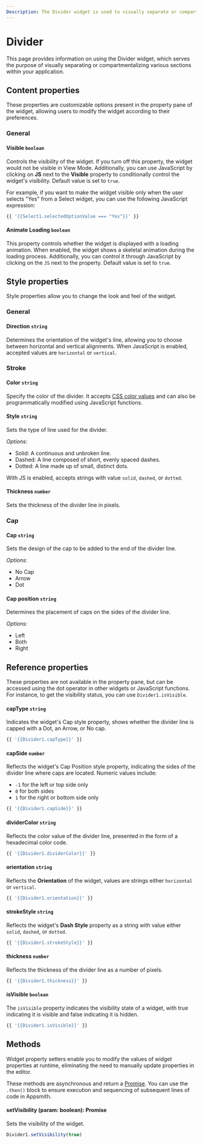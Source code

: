 ```yaml
---
Description: The Divider widget is used to visually separate or compartmentalise different parts of your application.
---
```

# Divider

This page provides information on using the Divider widget, which serves the purpose of visually separating or compartmentalizing various sections within your application.

## Content properties

These properties are customizable options present in the property pane of the widget, allowing users to modify the widget according to their preferences.


### General

#### Visible `boolean`

 

Controls the visibility of the widget. If you turn off this property, the widget would not be visible in View Mode. Additionally, you can use JavaScript by clicking on **JS** next to the **Visible** property to conditionally control the widget's visibility. Default value is set to `true`.

For example, if you want to make the widget visible only when the user selects "Yes" from a Select widget, you can use the following JavaScript expression: 
```js
{{ '{{Select1.selectedOptionValue === "Yes"}}' }}
```





#### Animate Loading `boolean`


 

This property controls whether the widget is displayed with a loading animation. When enabled, the widget shows a skeletal animation during the loading process. Additionally, you can control it through JavaScript by clicking on the <code>JS</code> next to the property. Default value is set to `true`.



## Style properties

Style properties allow you to change the look and feel of the widget.

### General

#### Direction `string` 

 

Determines the orientation of the widget's line, allowing you to choose between horizontal and vertical alignments. When JavaScript is enabled, accepted values are `horizontal` or `vertical`.



### Stroke

#### Color `string`

 

Specify the color of the divider. It accepts [CSS color values](https://developer.mozilla.org/en-US/docs/Web/CSS/color) and can also be programmatically modified using JavaScript functions.




#### Style `string`

 

Sets the type of line used for the divider.

*Options:*
* Solid: A continuous and unbroken line.
* Dashed: A line composed of short, evenly spaced dashes.
* Dotted: A line made up of small, distinct dots.

With JS is enabled, accepts strings with value `solid`, `dashed`, or `dotted`.




#### Thickness `number` 


 

Sets the thickness of the divider line in pixels. 



### Cap

#### Cap `string`

 

Sets the design of the cap to be added to the end of the divider line.

*Options:*
* No Cap
* Arrow
* Dot



#### Cap position `string`

 

Determines the placement of caps on the sides of the divider line. 

*Options:*

* Left
* Both
* Right



## Reference properties

These properties are not available in the property pane, but can be accessed using the dot operator in other widgets or JavaScript functions. For instance, to get the visibility status, you can use `Divider1.isVisible`.

#### capType `string`

 

Indicates the widget's Cap style property, shows whether the divider line is capped with a Dot, an Arrow, or No cap. 




```js
{{ '{{Divider1.capType}}' }}
```





#### capSide `number`

 

Reflects the widget's Cap Position style property, indicating the sides of the divider line where caps are located. Numeric values include:

* `-1` for the left or top side only
* `0` for both sides
* `1` for the right or bottom side only



```js
{{ '{{Divider1.capSide}}' }}
```




#### dividerColor `string`

 

Reflects the color value of the divider line, presented in the form of a hexadecimal color code.




```js
{{ '{{Divider1.dividerColor}}' }}
```





#### orientation `string`

 

Reflects the **Orientation** of the widget, values are strings either `horizontal` or `vertical`.




```js
{{ '{{Divider1.orientation}}' }}
```




#### strokeStyle `string`

 

Reflects the widget's **Dash Style** property as a string with value either `solid`, `dashed`, or `dotted`.




```js
{{ '{{Divider1.strokeStyle}}' }}
```





#### thickness `number`

 

Reflects the thickness of the divider line as a number of pixels.




```js
{{ '{{Divider1.thickness}}' }}
```




#### isVisible `boolean`

 

The `isVisible` property indicates the visibility state of a widget, with true indicating it is visible and false indicating it is hidden.



```js
{{ '{{Divider1.isVisible}}' }}
```



## Methods

Widget property setters enable you to modify the values of widget properties at runtime, eliminating the need to manually update properties in the editor.

These methods are asynchronous and return a [Promise](/writing-code-in-studio/using-js-promises.md). You can use the `.then()` block to ensure execution and sequencing of subsequent lines of code in Appsmith.


#### setVisibility (param: boolean): Promise

 

Sets the visibility of the widget.



```js
Divider1.setVisibility(true)
```

